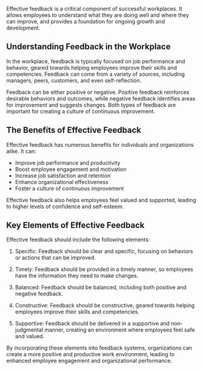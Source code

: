 
Effective feedback is a critical component of successful workplaces. It allows employees to understand what they are doing well and where they can improve, and provides a foundation for ongoing growth and development.

Understanding Feedback in the Workplace
---------------------------------------

In the workplace, feedback is typically focused on job performance and behavior, geared towards helping employees improve their skills and competencies. Feedback can come from a variety of sources, including managers, peers, customers, and even self-reflection.

Feedback can be either positive or negative. Positive feedback reinforces desirable behaviors and outcomes, while negative feedback identifies areas for improvement and suggests changes. Both types of feedback are important for creating a culture of continuous improvement.

The Benefits of Effective Feedback
----------------------------------

Effective feedback has numerous benefits for individuals and organizations alike. It can:

* Improve job performance and productivity
* Boost employee engagement and motivation
* Increase job satisfaction and retention
* Enhance organizational effectiveness
* Foster a culture of continuous improvement

Effective feedback also helps employees feel valued and supported, leading to higher levels of confidence and self-esteem.

Key Elements of Effective Feedback
----------------------------------

Effective feedback should include the following elements:

1. Specific: Feedback should be clear and specific, focusing on behaviors or actions that can be improved.

2. Timely: Feedback should be provided in a timely manner, so employees have the information they need to make changes.

3. Balanced: Feedback should be balanced, including both positive and negative feedback.

4. Constructive: Feedback should be constructive, geared towards helping employees improve their skills and competencies.

5. Supportive: Feedback should be delivered in a supportive and non-judgmental manner, creating an environment where employees feel safe and valued.

By incorporating these elements into feedback systems, organizations can create a more positive and productive work environment, leading to enhanced employee engagement and organizational performance.
